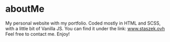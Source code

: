 # aboutMe

My personal website with my portfolio. Coded mostly in HTML and SCSS, with a little bit of Vanilla JS. 
You can find it under the link: www.staszek.ovh
Feel free to contact me. 
Enjoy! 
